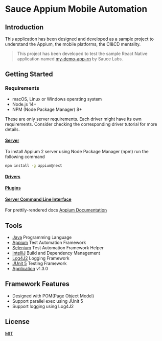 # Sauce Appium Mobile Automation

## Introduction
This application has been designed and developed as a sample project to understand the Appium, the mobile platforms, the CI&CD mentality.
> This project has been developed to test the sample React Native application named [my-demo-app-rn](https://github.com/saucelabs/my-demo-app-rn) by Sauce Labs.

## Getting Started
### Requirements
- macOS, Linux or Windows operating system
- Node.js 14+
- NPM (Node Package Manager) 8+

These are only server requirements. Each driver might have its own requirements. Consider checking the corresponding driver tutorial for more details.

#### [Server](https://github.com/appium/appium#server)
To install Appium 2 server using Node Package Manager (npm) run the following command
```bash
npm install -g appium@next
```
#### [Drivers](https://github.com/appium/appium#drivers)
#### [Plugins](https://github.com/appium/appium#plugins)
#### [Server Command Line Interface](https://github.com/appium/appium#server-command-line-interface)

For prettily-rendered docs [Appium Documentation](https://appium.io/docs/en/about-appium/getting-started)

## Tools
- [Java](https://www.java.com) Programming Language
- [Appium](https://appium.io/) Test Automation Framework
- [Selenium](https://www.selenium.dev/) Test Automation Framework Helper
- [IntelliJ](https://www.jetbrains.com/help/idea/work-with-gradle-projects.html#delegate_build_gradle) Build and Dependency Management
- [Log4J2](https://logging.apache.org/log4j/2.x/) Logging Framework
- [JUnit 5](https://junit.org/junit5/) Testing Framework
- [Application](https://github.com/saucelabs/my-demo-app-rn) v1.3.0

## Framework Features
- Designed with POM(Page Object Model)
- Support parallel exec using JUnit 5
- Support logging using Log4J2

## License
[MIT](https://choosealicense.com/licenses/mit/)

